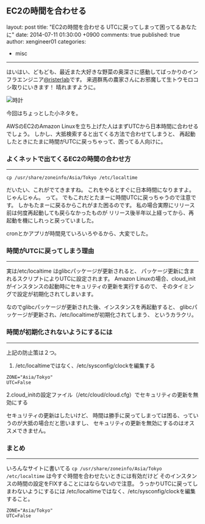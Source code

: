 EC2の時間を合わせる
---
layout: post
title: "EC2の時間を合わせる UTCに戻ってしまって困ってるあなたに"
date: 2014-07-11 01:30:00 +0900
comments: true
published: true
author: xengineer01
categories: 
 - misc
---


はいはい、どもども、最近また大好きな野菜の奥深さに感動してばっかりのインフラエンジニア[@risterlab](http://diary.risterlab.com)です。 
来週群馬の農家さんにお邪魔して生トウモロコシ取りにいきます！ 
晴れますように。

![時計](http://blog.branch4.pw/images/2014/07/degital_clock.jpg)

今回はちょっとした小ネタを。

AWSのEC2のAmazon Linuxを立ち上げた人はまずUTCから日本時間に合わせるでしょう。
しかし、大抵検索すると出てくる方法で合わせてしまうと、
再起動したときにたまに時間がUTCに戻っちゃって、困ってる人向けに。

### よくネットで出てくるEC2の時間の合わせ方
----------

`cp /usr/share/zoneinfo/Asia/Tokyo /etc/localtime`

だいたい、これがでてきますね。
これをやるとすぐに日本時間になりますよ。じゃんじゃん。
って。
でもこれだとたまーに時間UTCに戻っちゃうので注意です。
しかもたまーに戻るからこれがまた困るのです。
私の場合実際にリリース前は何度再起動しても戻らなかったものが
リリース後半年以上経ってから、再起動を機にしれっと戻っていました。

cronとかアプリが時間見ていろいろやるから、大変でした。

### 時間がUTCに戻ってしまう理由
----------

実は/etc/localtime はglibcパッケージが更新されると、
パッケージ更新に含まれるスクリプトによりUTCに設定されます。
Amazon Linuxの場合、cloud_initがインスタンスの起動時にセキュリティの更新を実行するので、
そのタイミングで設定が初期化されてしまいます。

なのでglibcパッケージが更新された後、インスタンスを再起動すると、
glibcパッケージが更新され、/etc/localtimeが初期化されてしまう、
というカラクリ。

### 時間が初期化されないようにするには
----------

上記の防止策は２つ。

1. /etc/localtimeではなく、/etc/sysconfig/clockを編集する

```
ZONE="Asia/Tokyo"
UTC=False
```

2.cloud_initの設定ファイル（/etc/cloud/cloud.cfg）でセキュリティの更新を無効にする

セキュリティの更新はしたいけど、
時間は勝手に戻ってしまっては困る、っていうのが大抵の場合だと思いますし、
セキュリティの更新を無効にするのはオススメできません。

### まとめ
----------

いろんなサイトに書いてる
`cp /usr/share/zoneinfo/Asia/Tokyo /etc/localtime`
は今すぐ時間を合わせたいときには有効だけど
そのインスタンスの時間の設定をFIXすることにはならないので注意。
うっかりUTCに戻ってしまわないようにするには
/etc/localtimeではなく、/etc/sysconfig/clockを編集すること。

```
ZONE="Asia/Tokyo"
UTC=False
```

